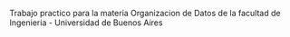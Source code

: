 Trabajo practico para la materia Organizacion de Datos de la facultad de Ingenieria - Universidad de Buenos Aires